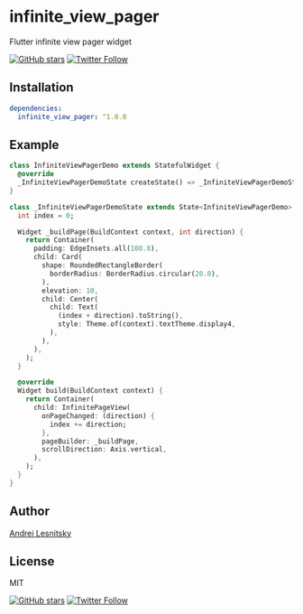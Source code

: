 # infinite_view_pager

Flutter infinite view pager widget

[![GitHub stars](https://img.shields.io/github/stars/lesnitsky/infinite_view_pager.svg?style=social)](https://github.com/lesnitsky/infinite_view_pager)
[![Twitter Follow](https://img.shields.io/twitter/follow/lesnitsky_a.svg?label=Follow%20me&style=social)](https://twitter.com/lesnitsky_a)

## Installation

```yaml
dependencies:
  infinite_view_pager: ^1.0.0
```

## Example

```dart
class InfiniteViewPagerDemo extends StatefulWidget {
  @override
  _InfiniteViewPagerDemoState createState() => _InfiniteViewPagerDemoState();
}

class _InfiniteViewPagerDemoState extends State<InfiniteViewPagerDemo> {
  int index = 0;

  Widget _buildPage(BuildContext context, int direction) {
    return Container(
      padding: EdgeInsets.all(100.0),
      child: Card(
        shape: RoundedRectangleBorder(
          borderRadius: BorderRadius.circular(20.0),
        ),
        elevation: 10,
        child: Center(
          child: Text(
            (index + direction).toString(),
            style: Theme.of(context).textTheme.display4,
          ),
        ),
      ),
    );
  }

  @override
  Widget build(BuildContext context) {
    return Container(
      child: InfinitePageView(
        onPageChanged: (direction) {
          index += direction;
        },
        pageBuilder: _buildPage,
        scrollDirection: Axis.vertical,
      ),
    );
  }
}
```

## Author

[Andrei Lesnitsky](https://github.com/lesnitsky)

## License

MIT

[![GitHub stars](https://img.shields.io/github/stars/lesnitsky/infinite_view_pager.svg?style=social)](https://github.com/lesnitsky/infinite_view_pager)
[![Twitter Follow](https://img.shields.io/twitter/follow/lesnitsky_a.svg?label=Follow%20me&style=social)](https://twitter.com/lesnitsky_a)
